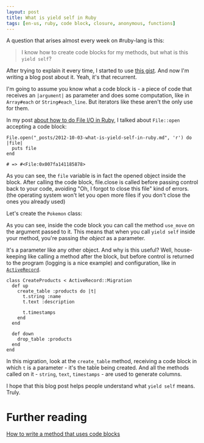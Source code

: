 ```yaml
---
layout: post
title: What is yield self in Ruby
tags: [en-us, ruby, code block, closure, anonymous, functions]
---
```


A question that arises almost every week on #ruby-lang is this:

> I know how to create code blocks for my methods, but what is this `yield self`?

After trying to explain it every time, I started to use [this gist](https://gist.github.com/3803259#file_first.rb). And now I'm writing a blog post about it. Yeah, it's that recurrent.

I'm going to assume you know what a code block is - a piece of code that receives an `|argument|` as parameter and does some computation, like in `Array#each` or `String#each_line`. But iterators like these aren't the only use for them.

In my post [about how to do File I/O in Ruby](/2012/09/26/reading-and-writing-files-with-ruby.html), I talked about `File::open` accepting a code block:

	File.open("_posts/2012-10-03-what-is-yield-self-in-ruby.md", 'r') do |file|
	  puts file
	end
	
	# => #<File:0x007fa141185878>
	
As you can see, the `file` variable is in fact the opened object inside the block. After calling the code block, file.close is called before passing control back to your code, avoiding "Oh, I forgot to close this file" kind of errors. (the operating system won't let you open more files if you don't close the ones you already used)

Let's create the `Pokemon` class:

<script src="https://gist.github.com/3803259.js?file=second.rb"></script>

As you can see, inside the code block you can call the method `use_move` on the argument passed to it. This means that when you call `yield self` inside your method, you're passing *the object* as a parameter.

It's a parameter like any other object. And why is this useful? Well, house-keeping like calling a method after the block, but before control is returned to the program (logging is a nice example) and configuration, like in [`ActiveRecord`](http://guides.rubyonrails.org/migrations.html).

	class CreateProducts < ActiveRecord::Migration
	  def up
	    create_table :products do |t|
	      t.string :name
	      t.text :description
 
	      t.timestamps
	    end
	  end
 
	  def down
	    drop_table :products
	  end
	end

In this migration, look at the `create_table` method, receiving a code block in which `t` is a parameter - it's the table being created. And all the methods called on it - `string`, `text`, `timestamps` - are used to generate columns.

I hope that this blog post helps people understand what `yield self` means. Truly.

# Further reading

[How to write a method that uses code blocks](http://blog.codahale.com/2005/11/24/a-ruby-howto-writing-a-method-that-uses-code-blocks/)